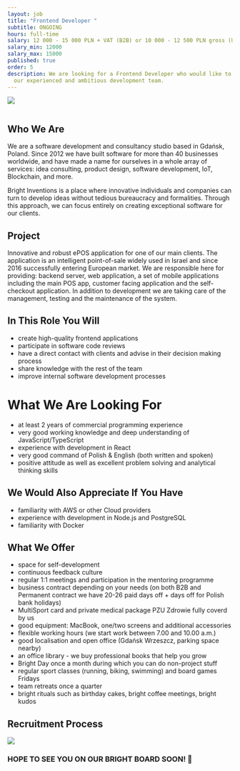 ```yaml
---
layout: job
title: "Frontend Developer "
subtitle: ONGOING
hours: full-time
salary: 12 000 - 15 000 PLN + VAT (B2B) or 10 000 - 12 500 PLN gross (UoP)
salary_min: 12000
salary_max: 15000
published: true
order: 5
description: We are looking for a Frontend Developer who would like to work with
  our experienced and ambitious development team.
---
```

![](/images/joinus_frontendteam.png)

![]()

## Who We Are

We are a software development and consultancy studio based in Gdańsk, Poland. Since 2012 we have built software for more than 40 businesses worldwide, and have made a name for ourselves in a whole array of services: idea consulting, product design, software development, IoT, Blockchain, and more.

Bright Inventions is a place where innovative individuals and companies can turn to develop ideas without tedious bureaucracy and formalities. Through this approach, we can focus entirely on creating exceptional software for our clients.

## Project

Innovative and robust ePOS application for one of our main clients. The application is an intelligent point-of-sale widely used in Israel and since 2016 successfully entering European market. We are responsible here for providing: backend server, web application, a set of mobile applications including the main POS app, customer facing application and the self-checkout application. In addition to development we are taking care of the management, testing and the maintenance of the system.

## In This Role You Will

* create high-quality frontend applications 
* participate in software code reviews
* have a direct contact with clients and advise in their decision making process
* share knowledge with the rest of the team
* improve internal software development processes

# What We Are Looking For

* at least 2 years of commercial programming experience
* very good working knowledge and deep understanding of JavaScript/TypeScript
* experience with development in React
* very good command of Polish & English (both written and spoken)
* positive attitude as well as excellent problem solving and analytical thinking skills

## We Would Also Appreciate If You Have

* familiarity with AWS or other Cloud providers
* experience with development in Node.js and PostgreSQL
* familiarity with Docker

## What We Offer

* space for self-development
* continuous feedback culture
* regular 1:1 meetings and participation in the mentoring programme 
* business contract depending on your needs (on both B2B and Permanent contract we have 20-26 paid days off + days off for Polish bank holidays) 
* MultiSport card and private medical package PZU Zdrowie fully coverd by us 
* good equipment: MacBook, one/two screens and additional accessories
* flexible working hours (we start work between 7.00 and 10.00 a.m.)
* good localisation and open office (Gdańsk Wrzeszcz, parking space nearby) 
* an office library - we buy professional books that help you grow 
* Bright Day once a month during which you can do non-project stuff
* regular sport classes (running, biking, swimming) and board games Fridays 
* team retreats once a quarter
* bright rituals such as birthday cakes, bright coffee meetings, bright kudos 

## Recruitment Process

![](/images/recruitment-process.png)

### **HOPE TO SEE YOU ON OUR BRIGHT BOARD SOON! 🙂**